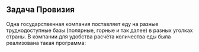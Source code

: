 ## Задача Провизия
Одна государственная компания поставляет еду на разные труднодоступные базы (полярные, горные и так далее)
в разных уголках страны. В компании для удобства расчёта количества еды была реализована такая программа:
